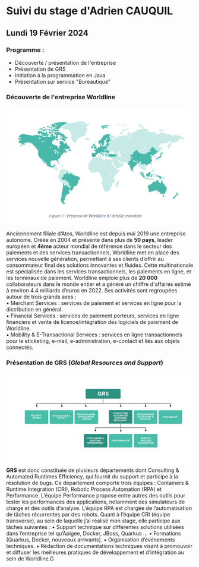 # Suivi du stage d'Adrien CAUQUIL

## Lundi 19 Février 2024

### Programme : 
- Découverte / présentation de l'entreprise
- Présentation de GRS
- Initiation à la programmation en Java
- Présentation sur service "Bureautique"

### Découverte de l'entreprise Worldline

![Worldline_in_the_world](image/worldline_monde.PNG)

Anciennement filiale d’Atos, Worldline est depuis mai 2019 une entreprise autonome.
Créée en 2004 et présente dans plus de **50 pays**, leader européen et **4ème** acteur mondial de
référence dans le secteur des paiements et des services transactionnels, Worldline met en
place des services nouvelle génération, permettant à ses clients d’offrir au consommateur
final des solutions innovantes et fluides. Cette multinationale est spécialisée dans les services
transactionnels, les paiements en ligne, et les terminaux de paiement. Worldline emploie plus
de **20 000** collaborateurs dans le monde entier et a généré un chiffre d'affaires estimé à
environ 4.4 milliards d’euros en 2022. Ses activités sont regroupées autour de trois grands
axes :  
  ▪ Merchant Services : services de paiement et services en ligne pour la distribution
  en général.  
  ▪ Financial Services : services de paiement porteurs, services en ligne financiers et
  vente de licence/intégration des logiciels de paiement de Worldline.  
  ▪ Mobility & E-Transactional Services : services en ligne transactionnels pour le eticketing, e-mail, e-administration, e-contact et liés aux objets connectés.

### Présentation de GRS (_Global Resources and Support_)

![GRS_organigramme](image/grs_organigramme.PNG)
**GRS** est donc constituée de plusieurs départements dont Consulting & Automated
Runtimes Efficiency, qui fournit du support et participe à la résolution de bugs. Ce
département comporte trois équipes : Containers & Runtime Integration (CRI), Robotic
Process Automation (RPA) et Performance. L’équipe Performance propose entre autres des
outils pour tester les performances des applications, notamment des simulateurs de charge
et des outils d’analyse. L’équipe RPA est chargée de l’automatisation de tâches récurrentes
par des robots. Quant à l’équipe CRI (équipe transverse), au sein de laquelle j’ai réalisé mon
stage, elle participe aux tâches suivantes :
▪ Support technique sur différentes solutions utilisées dans l’entreprise tel
qu’Apigee, Docker, JBoss, Quarkus …
▪ Formations (Quarkus, Docker, nouveaux arrivants).
▪ Organisation d’événements techniques.
▪ Rédaction de documentations techniques visant à promouvoir et diffuser les
meilleures pratiques de développement et d’intégration au sein de Worldline.G